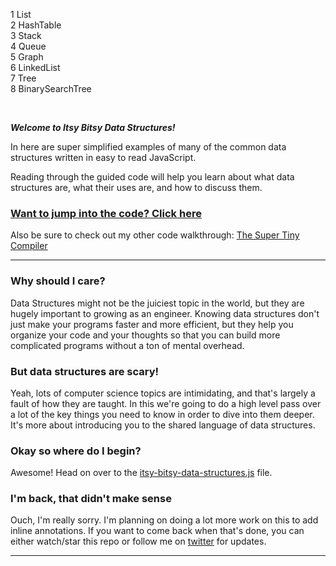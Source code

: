 1 List <br />
2 HashTable <br />
3 Stack <br />
4 Queue <br />
5 Graph <br />
6 LinkedList <br />
7 Tree <br />
8 BinarySearchTree 

<br />


***Welcome to Itsy Bitsy Data Structures!***

In here are super simplified examples of many of the common data structures
written in easy to read JavaScript.

Reading through the guided code will help you learn about what data structures
are, what their uses are, and how to discuss them.

### [Want to jump into the code? Click here](itsy-bitsy-data-structures.js)

Also be sure to check out my other code walkthrough:
[The Super Tiny Compiler](https://github.com/thejameskyle/the-super-tiny-compiler)

---

### Why should I care?

Data Structures might not be the juiciest topic in the world, but they are
hugely important to growing as an engineer. Knowing data structures don't just
make your programs faster and more efficient, but they help you organize your
code and your thoughts so that you can build more complicated programs without
a ton of mental overhead.

### But data structures are scary!

Yeah, lots of computer science topics are intimidating, and that's largely a
fault of how they are taught. In this we're going to do a high level pass over
a lot of the key things you need to know in order to dive into them deeper.
It's more about introducing you to the shared language of data structures.

### Okay so where do I begin?

Awesome! Head on over to the
[itsy-bitsy-data-structures.js](itsy-bitsy-data-structures.js) file.

### I'm back, that didn't make sense

Ouch, I'm really sorry. I'm planning on doing a lot more work on this to add
inline annotations. If you want to come back when that's done, you can either
watch/star this repo or follow me on
[twitter](https://twitter.com/thejameskyle) for updates.

---
